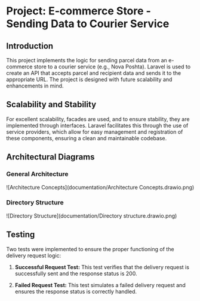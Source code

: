# Project: E-commerce Store - Sending Data to Courier Service

## Introduction

This project implements the logic for sending parcel data 
from an e-commerce store to a courier service (e.g., Nova Poshta). 
Laravel is used to create an API that accepts parcel 
and recipient data and sends it to the appropriate URL. 
The project is designed with future scalability 
and enhancements in mind.

## Scalability and Stability

For excellent scalability, facades are used, 
and to ensure stability, they are implemented through interfaces. 
Laravel facilitates this through the use of service providers, 
which allow for easy management and registration 
of these components, ensuring a clean and maintainable codebase.
## Architectural Diagrams

### General Architecture

![Architecture Concepts](documentation/Architecture Concepts.drawio.png)

### Directory Structure

![Directory Structure](documentation/Directory structure.drawio.png)

## Testing

Two tests were implemented to ensure the proper functioning of the delivery request logic:

1. **Successful Request Test:** This test verifies that the delivery request is successfully sent and the response status is 200.

2. **Failed Request Test:** This test simulates a failed delivery request and ensures the response status is correctly handled.
